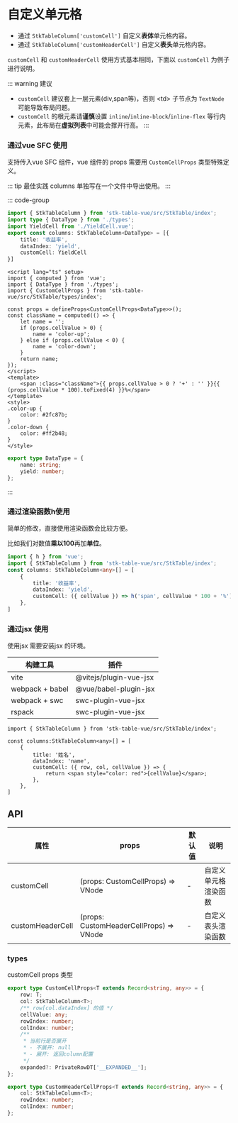 # 自定义单元格

* 通过 `StkTableColumn['customCell']` 自定义**表体**单元格内容。
* 通过 `StkTableColumn['customHeaderCell']` 自定义**表头**单元格内容。

`customCell` 和 `customHeaderCell` 使用方式基本相同，下面以 `customCell` 为例子进行说明。

::: warning 建议
* `customCell` 建议套上一层元素(div,span等)，否则 &lt;td&gt; 子节点为 `TextNode` 可能导致布局问题。
* `customCell` 的根元素请**谨慎**设置 `inline`/`inline-block`/`inline-flex` 等行内元素，此布局在**虚拟列表**中可能会撑开行高。
:::

### 通过vue SFC 使用
支持传入vue SFC 组件，vue 组件的 props 需要用 `CustomCellProps` 类型特殊定义。

::: tip 最佳实践
 columns 单独写在一个文件中导出使用。
:::

::: code-group
```ts [column.ts]
import { StkTableColumn } from 'stk-table-vue/src/StkTable/index';
import type { DataType } from './types';
import YieldCell from './YieldCell.vue';
export const columns: StkTableColumn<DataType> = [{
    title: '收益率',
    dataIndex: 'yield',
    customCell: YieldCell
}]
```
```vue [YieldCell.vue]
<script lang="ts" setup>
import { computed } from 'vue';
import { DataType } from './types';
import { CustomCellProps } from 'stk-table-vue/src/StkTable/types/index';

const props = defineProps<CustomCellProps<DataType>>();
const className = computed(() => {
    let name = '';
    if (props.cellValue > 0) {
        name = 'color-up';
    } else if (props.cellValue < 0) {
        name = 'color-down';
    }
    return name;
});
</script>
<template>
    <span :class="className">{{ props.cellValue > 0 ? '+' : '' }}{{ (props.cellValue * 100).toFixed(4) }}%</span>
</template>
<style>
.color-up {
    color: #2fc87b;
}
.color-down {
    color: #ff2b48;
}
</style>
```
```ts [types.ts]
export type DataType = {
    name: string;
    yield: number;
};

```
:::

<demo vue="advanced/custom-cell/CustomCell/index.vue"></demo>

### 通过渲染函数h使用
简单的修改，直接使用渲染函数会比较方便。

比如我们对数值**乘以100**再加**单位**。
```ts
import { h } from 'vue';
import { StkTableColumn } from 'stk-table-vue/src/StkTable/index';
const columns: StkTableColumn<any>[] = [
    {
        title: '收益率',
        dataIndex: 'yield',
        customCell: ({ cellValue }) => h('span', cellValue * 100 + '%'),
    },
]
```

### 通过jsx 使用
使用jsx 需要安装jsx 的环境。

| 构建工具 | 插件 |
|---|---|
| vite | @vitejs/plugin-vue-jsx |
| webpack + babel | @vue/babel-plugin-jsx |
| webpack + swc | swc-plugin-vue-jsx |
| rspack | swc-plugin-vue-jsx |

```tsx
import { StkTableColumn } from 'stk-table-vue/src/StkTable/index';

const columns:StkTableColumn<any>[] = [
    {
        title: '姓名',
        dataIndex: 'name',
        customCell: ({ row, col, cellValue }) => {
            return <span style="color: red">{cellValue}</span>;
        },
    },
]
```



## API
| 属性 | props | 默认值 | 说明 |
|---|---|---|---|
| customCell | (props: CustomCellProps) => VNode | - | 自定义单元格渲染函数 |
| customHeaderCell | (props: CustomHeaderCellProps) => VNode | - | 自定义表头渲染函数 |

### types
customCell props 类型
```ts
export type CustomCellProps<T extends Record<string, any>> = {
    row: T;
    col: StkTableColumn<T>;
    /** row[col.dataIndex] 的值 */
    cellValue: any;
    rowIndex: number;
    colIndex: number;
    /**
     * 当前行是否展开
     * - 不展开: null
     * - 展开: 返回column配置
     */
    expanded?: PrivateRowDT['__EXPANDED__'];
};

export type CustomHeaderCellProps<T extends Record<string, any>> = {
    col: StkTableColumn<T>;
    rowIndex: number;
    colIndex: number;
};



```